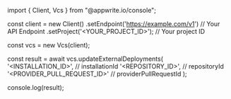 import { Client, Vcs } from "@appwrite.io/console";

const client = new Client()
    .setEndpoint('https://example.com/v1') // Your API Endpoint
    .setProject('<YOUR_PROJECT_ID>'); // Your project ID

const vcs = new Vcs(client);

const result = await vcs.updateExternalDeployments(
    '<INSTALLATION_ID>', // installationId
    '<REPOSITORY_ID>', // repositoryId
    '<PROVIDER_PULL_REQUEST_ID>' // providerPullRequestId
);

console.log(result);
